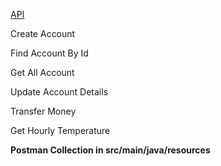 <u>API</u>

Create Account 

Find Account By Id 

Get All Account 

Update Account Details

Transfer Money 

Get Hourly Temperature

<b>Postman Collection in src/main/java/resources</b>
